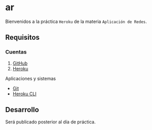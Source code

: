 # ar

Bienvenidos a la práctica `Heroku` de la materia `Aplicación de Redes`.

## Requisitos

### Cuentas

1. [GitHub](https://github.com/join)
2. [Heroku](https://signup.heroku.com/)

Aplicaciones y sistemas

- [Git](https://git-scm.com/downloads)
- [Heroku CLI](https://devcenter.heroku.com/articles/heroku-cli)



## Desarrollo

Será publicado posterior al día de práctica.